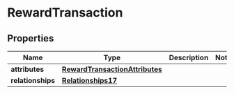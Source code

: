 # RewardTransaction

## Properties
Name | Type | Description | Notes
------------ | ------------- | ------------- | -------------
**attributes** | [**RewardTransactionAttributes**](RewardTransactionAttributes.md) |  | 
**relationships** | [**Relationships17**](Relationships17.md) |  | 
